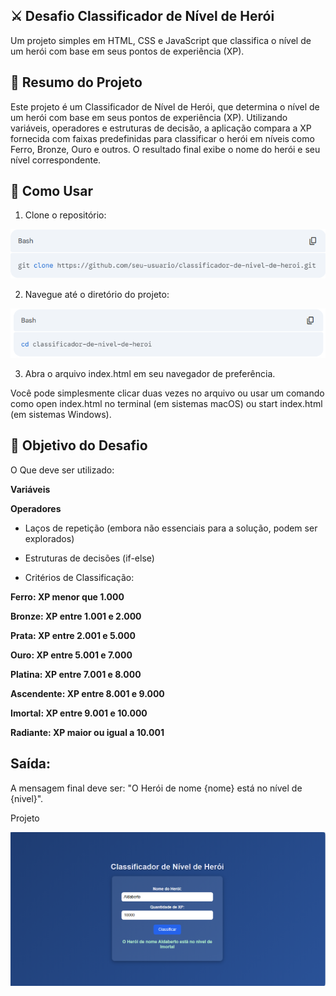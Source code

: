 ## ⚔️ Desafio Classificador de Nível de Herói

Um projeto simples em HTML, CSS e JavaScript que classifica o nível de um herói com base em seus pontos de experiência (XP).

## 📝 Resumo do Projeto

Este projeto é um Classificador de Nível de Herói, que determina o nível de um herói com base em seus pontos de experiência (XP). Utilizando variáveis, operadores e estruturas de decisão, a aplicação compara a XP fornecida com faixas predefinidas para classificar o herói em níveis como Ferro, Bronze, Ouro e outros. O resultado final exibe o nome do herói e seu nível correspondente.

## 🚀 Como Usar
1. Clone o repositório:
   
![alt text](image.png)

2. Navegue até o diretório do projeto:
   
![alt text](image-1.png)

3. Abra o arquivo index.html em seu navegador de preferência.

Você pode simplesmente clicar duas vezes no arquivo ou usar um comando como open index.html no terminal (em sistemas macOS) ou start index.html (em sistemas Windows).

## 🎯 Objetivo do Desafio
O Que deve ser utilizado:

**Variáveis**

**Operadores**

- Laços de repetição (embora não essenciais para a solução, podem ser explorados)

- Estruturas de decisões (if-else)

- Critérios de Classificação:

**Ferro: XP menor que 1.000**

**Bronze: XP entre 1.001 e 2.000**

**Prata: XP entre 2.001 e 5.000**

**Ouro: XP entre 5.001 e 7.000**

**Platina: XP entre 7.001 e 8.000**

**Ascendente: XP entre 8.001 e 9.000**

**Imortal: XP entre 9.001 e 10.000**

**Radiante: XP maior ou igual a 10.001**

## Saída:

A mensagem final deve ser: "O Herói de nome {nome} está no nível de {nivel}".


Projeto 


![alt text](image-2.png)
